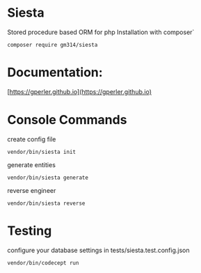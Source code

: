 # Siesta
Stored procedure based ORM for php
Installation with composer`

```
composer require gm314/siesta
```

# Documentation:
[https://gperler.github.io](https://gperler.github.io)


# Console Commands
create config file

```
vendor/bin/siesta init
```

generate entities

```
vendor/bin/siesta generate
```

reverse engineer

```
vendor/bin/siesta reverse
```


# Testing

configure your database settings in tests/siesta.test.config.json

```
vendor/bin/codecept run
```